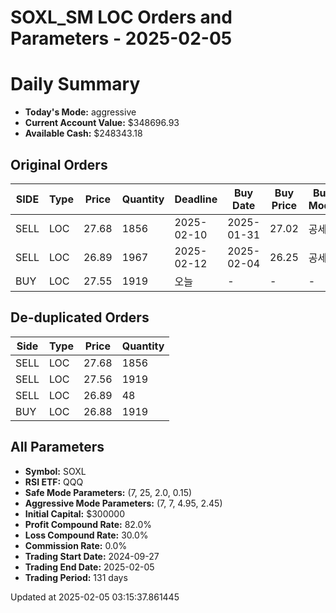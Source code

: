 # SOXL_SM LOC Orders and Parameters - 2025-02-05

# Daily Summary

- **Today's Mode:** aggressive
- **Current Account Value:** $348696.93
- **Available Cash:** $248343.18

## Original Orders

| SIDE | Type | Price | Quantity | Deadline | Buy Date | Buy Price | Buy Mode |
|------|------|-------|----------|----------|----------|-----------|----------|
| SELL | LOC | 27.68 | 1856 | 2025-02-10 | 2025-01-31 | 27.02 | 공세 |
| SELL | LOC | 26.89 | 1967 | 2025-02-12 | 2025-02-04 | 26.25 | 공세 |
| BUY | LOC | 27.55 | 1919 | 오늘 | - | - | - |

## De-duplicated Orders

| Side | Type | Price | Quantity |
|------|------|-------|----------|
| SELL | LOC | 27.68 | 1856 |
| SELL | LOC | 27.56 | 1919 |
| SELL | LOC | 26.89 | 48 |
| BUY | LOC | 26.88 | 1919 |

## All Parameters

- **Symbol:** SOXL
- **RSI ETF:** QQQ
- **Safe Mode Parameters:** (7, 25, 2.0, 0.15)
- **Aggressive Mode Parameters:** (7, 7, 4.95, 2.45)
- **Initial Capital:** $300000
- **Profit Compound Rate:** 82.0%
- **Loss Compound Rate:** 30.0%
- **Commission Rate:** 0.0%
- **Trading Start Date:** 2024-09-27
- **Trading End Date:** 2025-02-05
- **Trading Period:** 131 days

Updated at 2025-02-05 03:15:37.861445
